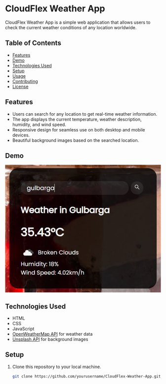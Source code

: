 # CloudFlex Weather App

CloudFlex Weather App is a simple web application that allows users to check the current weather conditions of any location worldwide.

## Table of Contents

- [Features](#features)
- [Demo](#demo)
- [Technologies Used](#technologies-used)
- [Setup](#setup)
- [Usage](#usage)
- [Contributing](#contributing)
- [License](#license)

## Features

- Users can search for any location to get real-time weather information.
- The app displays the current temperature, weather description, humidity, and wind speed.
- Responsive design for seamless use on both desktop and mobile devices.
- Beautiful background images based on the searched location.

## Demo

![CloudFlex Weather App Demo](demo.jpg)

## Technologies Used

- HTML
- CSS
- JavaScript
- [OpenWeatherMap API](https://openweathermap.org/api) for weather data
- [Unsplash API](https://unsplash.com/developers) for background images

## Setup

1. Clone this repository to your local machine.
   ```bash
   git clone https://github.com/yourusername/CloudFlex-Weather-App.git
